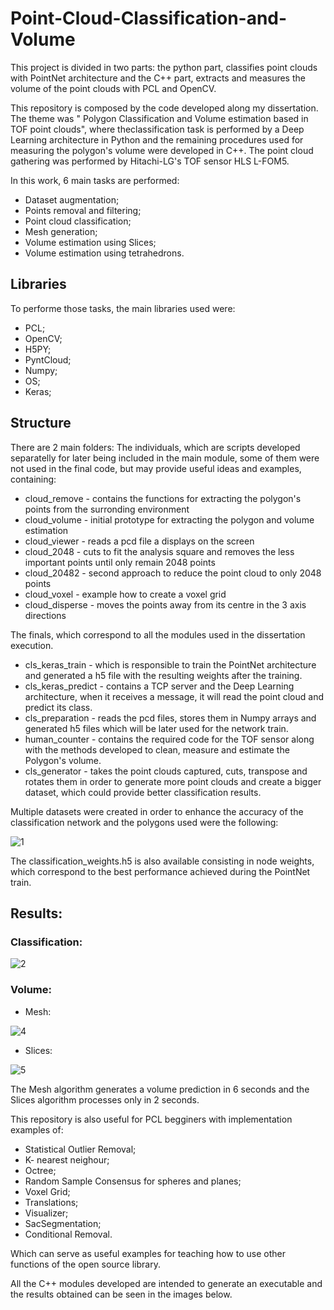 # Point-Cloud-Classification-and-Volume

This project is divided in two parts: the python part, classifies point clouds with PointNet architecture and the C++ part, extracts and measures the volume of the point clouds with PCL and OpenCV.

This repository is composed by the code developed along my dissertation. The theme was " Polygon Classification and Volume estimation based in TOF point clouds", where theclassification task is performed by a Deep Learning architecture in Python and the remaining procedures used for measuring the polygon's volume were developed in C++. The point cloud gathering was performed by Hitachi-LG's TOF sensor HLS L-FOM5.

In this work, 6 main tasks are performed:
- Dataset augmentation;
- Points removal and filtering;
- Point cloud classification;
- Mesh generation;
- Volume estimation using Slices;
- Volume estimation using tetrahedrons.

## Libraries

To performe those tasks, the main libraries used were: 
- PCL;
- OpenCV;
- H5PY;
- PyntCloud;
- Numpy;
- OS;
- Keras;

## Structure

There are 2 main folders: 
The individuals, which are scripts developed separatelly for later being included in the main module, some of them were not used in the final code, but may provide useful ideas and examples, containing:
- cloud_remove - contains the functions for extracting the polygon's points from the surronding environment
- cloud_volume - initial prototype for extracting the polygon and volume estimation
- cloud_viewer - reads a pcd file a displays on the screen
- cloud_2048 - cuts to fit the analysis square and removes the less important points until only remain 2048 points
- cloud_20482 - second approach to reduce the point cloud to only 2048 points 
- cloud_voxel - example how to create a voxel grid
- cloud_disperse - moves the points away from its centre in the 3 axis directions

The finals, which correspond to all the modules used in the dissertation execution.
- cls_keras_train - which is responsible to train the PointNet architecture and generated a h5 file with the resulting weights after the training.
- cls_keras_predict - contains a TCP server and the Deep Learning architecture, when it receives a message, it will read the point cloud and predict its class.
- cls_preparation - reads the pcd files, stores them in Numpy arrays and generated h5 files which will be later used for the network train.
- human_counter - contains the required code for the TOF sensor along with the methods developed to clean, measure and estimate the Polygon's volume.
- cls_generator - takes the point clouds captured, cuts, transpose and rotates them in order to generate more point clouds and create a bigger dataset, which could provide better classification results.

Multiple datasets were created in order to enhance the accuracy of the classification network and the polygons used were the following:

![1](https://user-images.githubusercontent.com/39749315/68707811-623cd100-058a-11ea-9a65-dd881f4c4f69.JPG)

The classification_weights.h5 is also available consisting in node weights, which correspond to the best performance achieved during the PointNet train.

## Results:

### Classification:

![2](https://user-images.githubusercontent.com/39749315/68708096-e8591780-058a-11ea-9c12-206a10f5b8ba.JPG)

### Volume:

- Mesh:

![4](https://user-images.githubusercontent.com/39749315/68708102-eabb7180-058a-11ea-8124-abedd25c9a40.JPG)

- Slices:

![5](https://user-images.githubusercontent.com/39749315/68708106-eb540800-058a-11ea-8d87-b8c2a541b9a8.JPG)

The Mesh algorithm generates a volume prediction in 6 seconds and the Slices algorithm processes only in 2 seconds.

This repository is also useful for PCL begginers with implementation examples of:
- Statistical Outlier Removal;
- K- nearest neighour;
- Octree;
- Random Sample Consensus for spheres and planes;
- Voxel Grid;
- Translations;
- Visualizer;
- SacSegmentation;
- Conditional Removal.

Which can serve as useful examples for teaching how to use other functions of the open source library.

All the C++ modules developed are intended to generate an executable and the results obtained can be seen in the images below.
